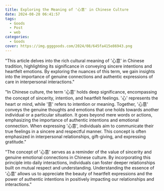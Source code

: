 ```yaml
---
title: Exploring the Meaning of '心意' in Chinese Culture
date: 2024-08-28 06:41:57
tags:
  - Goods
  - Post
  - web
categories:
  - Goods
cover: https://img.ggggoods.com/2024/08/645fa415e86943.png
---
```


"This article delves into the rich cultural meaning of '心意' in Chinese tradition, highlighting its significance in conveying sincere intentions and heartfelt emotions. By exploring the nuances of this term, we gain insights into the importance of genuine connections and authentic expressions of care in interpersonal interactions."

"In Chinese culture, the term '心意' holds deep significance, encompassing the concept of sincerity, intention, and heartfelt feelings. '心' represents the heart or mind, while '意' refers to intention or meaning. Together, '心意' conveys the genuine thoughts and emotions that one holds towards another individual or a particular situation. It goes beyond mere words or actions, emphasizing the importance of authentic intentions and emotional connection. When expressing '心意', individuals aim to communicate their true feelings in a sincere and respectful manner. This concept is often emphasized in interpersonal relationships, gift-giving, and expressing gratitude."

"The concept of '心意' serves as a reminder of the value of sincerity and genuine emotional connections in Chinese culture. By incorporating this principle into daily interactions, individuals can foster deeper relationships built on mutual respect and understanding. Understanding the essence of '心意' allows us to appreciate the beauty of heartfelt expressions and the power of authentic intentions in positively impacting our relationships and interactions."
